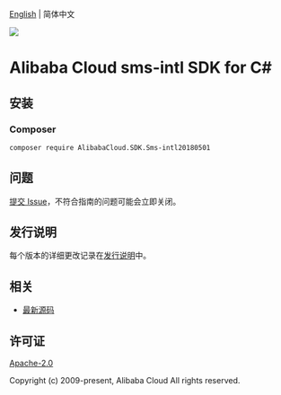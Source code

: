[English](README.md) | 简体中文

![](https://aliyunsdk-pages.alicdn.com/icons/AlibabaCloud.svg)

# Alibaba Cloud sms-intl SDK for C#

## 安装

### Composer

```bash
composer require AlibabaCloud.SDK.Sms-intl20180501
```

## 问题

[提交 Issue](https://github.com/aliyun/alibabacloud-csharp-sdk/issues/new)，不符合指南的问题可能会立即关闭。

## 发行说明

每个版本的详细更改记录在[发行说明](./ChangeLog.md)中。

## 相关

* [最新源码](https://github.com/aliyun/alibabacloud-csharp-sdk/)

## 许可证

[Apache-2.0](http://www.apache.org/licenses/LICENSE-2.0)

Copyright (c) 2009-present, Alibaba Cloud All rights reserved.
